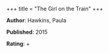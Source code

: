+++
title = "The Girl on the Train"
+++



**Author**: Hawkins, Paula

**Published**: 2015

**Rating**: +
